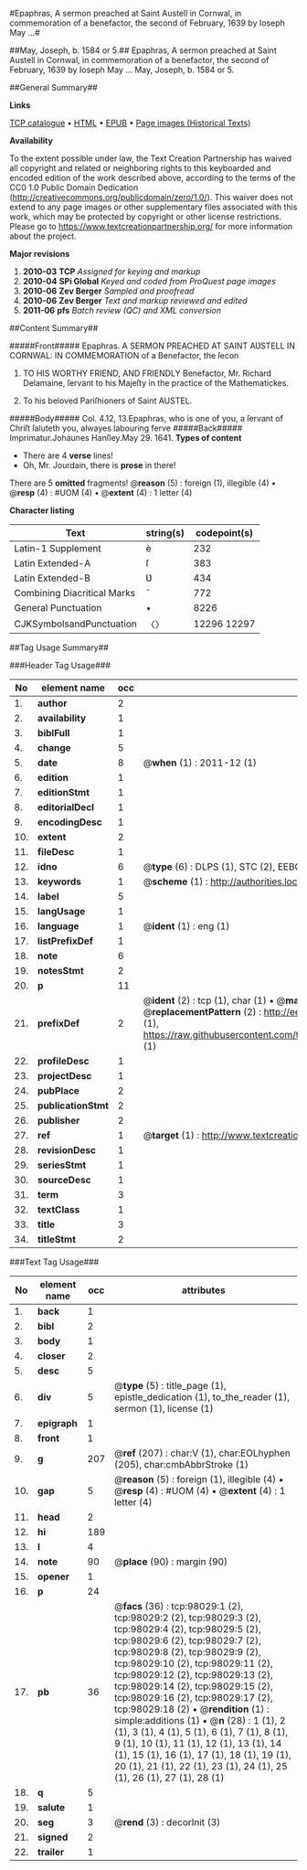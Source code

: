 #Epaphras, A sermon preached at Saint Austell in Cornwal, in commemoration of a benefactor, the second of February, 1639 by Ioseph May ...#

##May, Joseph, b. 1584 or 5.##
Epaphras, A sermon preached at Saint Austell in Cornwal, in commemoration of a benefactor, the second of February, 1639 by Ioseph May ...
May, Joseph, b. 1584 or 5.

##General Summary##

**Links**

[TCP catalogue](http://www.ota.ox.ac.uk/tcp/)  • 
[HTML](http://tei.it.ox.ac.uk/tcp/Texts-HTML/free/A50/A50354.html)  • 
[EPUB](http://tei.it.ox.ac.uk/tcp/Texts-EPUB/free/A50/A50354.epub) • 
[Page images (Historical Texts)](https://historicaltexts.jisc.ac.uk/eebo-13144067e)

**Availability**

To the extent possible under law, the Text Creation Partnership has waived all copyright and related or neighboring rights to this keyboarded and encoded edition of the work described above, according to the terms of the CC0 1.0 Public Domain Dedication (http://creativecommons.org/publicdomain/zero/1.0/). This waiver does not extend to any page images or other supplementary files associated with this work, which may be protected by copyright or other license restrictions. Please go to https://www.textcreationpartnership.org/ for more information about the project.

**Major revisions**

1. __2010-03__ __TCP__ *Assigned for keying and markup*
1. __2010-04__ __SPi Global__ *Keyed and coded from ProQuest page images*
1. __2010-06__ __Zev Berger__ *Sampled and proofread*
1. __2010-06__ __Zev Berger__ *Text and markup reviewed and edited*
1. __2011-06__ __pfs__ *Batch review (QC) and XML conversion*

##Content Summary##

#####Front#####
Epaphras. A SERMON PREACHED AT SAINT AƲSTELL IN CORNWAL: IN COMMEMORATION of a Benefactor, the ſecon
1. TO HIS WORTHY FRIEND, AND FRIENDLY Benefactor, Mr. Richard Delamaine, ſervant to his Majeſty in the practice of the Mathematickes.

1. To his beloved Pariſhioners of Saint AUSTEL.

#####Body#####
Col. 4.12, 13.Epaphras, who is one of you, a ſervant of Chriſt ſaluteth you, alwayes labouring ferve
#####Back#####
Imprimatur.Johaunes Hanſley.May 29. 1641.
**Types of content**

  * There are 4 **verse** lines!
  * Oh, Mr. Jourdain, there is **prose** in there!

There are 5 **omitted** fragments! 
 @__reason__ (5) : foreign (1), illegible (4)  •  @__resp__ (4) : #UOM (4)  •  @__extent__ (4) : 1 letter (4)

**Character listing**


|Text|string(s)|codepoint(s)|
|---|---|---|
|Latin-1 Supplement|è|232|
|Latin Extended-A|ſ|383|
|Latin Extended-B|Ʋ|434|
|Combining             Diacritical Marks|̄|772|
|General Punctuation|•|8226|
|CJKSymbolsandPunctuation|〈〉|12296 12297|

##Tag Usage Summary##

###Header Tag Usage###

|No|element name|occ|attributes|
|---|---|---|---|
|1.|__author__|2||
|2.|__availability__|1||
|3.|__biblFull__|1||
|4.|__change__|5||
|5.|__date__|8| @__when__ (1) : 2011-12 (1)|
|6.|__edition__|1||
|7.|__editionStmt__|1||
|8.|__editorialDecl__|1||
|9.|__encodingDesc__|1||
|10.|__extent__|2||
|11.|__fileDesc__|1||
|12.|__idno__|6| @__type__ (6) : DLPS (1), STC (2), EEBO-CITATION (1), OCLC (1), VID (1)|
|13.|__keywords__|1| @__scheme__ (1) : http://authorities.loc.gov/ (1)|
|14.|__label__|5||
|15.|__langUsage__|1||
|16.|__language__|1| @__ident__ (1) : eng (1)|
|17.|__listPrefixDef__|1||
|18.|__note__|6||
|19.|__notesStmt__|2||
|20.|__p__|11||
|21.|__prefixDef__|2| @__ident__ (2) : tcp (1), char (1)  •  @__matchPattern__ (2) : ([0-9\-]+):([0-9IVX]+) (1), (.+) (1)  •  @__replacementPattern__ (2) : http://eebo.chadwyck.com/downloadtiff?vid=$1&page=$2 (1), https://raw.githubusercontent.com/textcreationpartnership/Texts/master/tcpchars.xml#$1 (1)|
|22.|__profileDesc__|1||
|23.|__projectDesc__|1||
|24.|__pubPlace__|2||
|25.|__publicationStmt__|2||
|26.|__publisher__|2||
|27.|__ref__|1| @__target__ (1) : http://www.textcreationpartnership.org/docs/. (1)|
|28.|__revisionDesc__|1||
|29.|__seriesStmt__|1||
|30.|__sourceDesc__|1||
|31.|__term__|3||
|32.|__textClass__|1||
|33.|__title__|3||
|34.|__titleStmt__|2||


###Text Tag Usage###

|No|element name|occ|attributes|
|---|---|---|---|
|1.|__back__|1||
|2.|__bibl__|2||
|3.|__body__|1||
|4.|__closer__|2||
|5.|__desc__|5||
|6.|__div__|5| @__type__ (5) : title_page (1), epistle_dedication (1), to_the_reader (1), sermon (1), license (1)|
|7.|__epigraph__|1||
|8.|__front__|1||
|9.|__g__|207| @__ref__ (207) : char:V (1), char:EOLhyphen (205), char:cmbAbbrStroke (1)|
|10.|__gap__|5| @__reason__ (5) : foreign (1), illegible (4)  •  @__resp__ (4) : #UOM (4)  •  @__extent__ (4) : 1 letter (4)|
|11.|__head__|2||
|12.|__hi__|189||
|13.|__l__|4||
|14.|__note__|90| @__place__ (90) : margin (90)|
|15.|__opener__|1||
|16.|__p__|24||
|17.|__pb__|36| @__facs__ (36) : tcp:98029:1 (2), tcp:98029:2 (2), tcp:98029:3 (2), tcp:98029:4 (2), tcp:98029:5 (2), tcp:98029:6 (2), tcp:98029:7 (2), tcp:98029:8 (2), tcp:98029:9 (2), tcp:98029:10 (2), tcp:98029:11 (2), tcp:98029:12 (2), tcp:98029:13 (2), tcp:98029:14 (2), tcp:98029:15 (2), tcp:98029:16 (2), tcp:98029:17 (2), tcp:98029:18 (2)  •  @__rendition__ (1) : simple:additions (1)  •  @__n__ (28) : 1 (1), 2 (1), 3 (1), 4 (1), 5 (1), 6 (1), 7 (1), 8 (1), 9 (1), 10 (1), 11 (1), 12 (1), 13 (1), 14 (1), 15 (1), 16 (1), 17 (1), 18 (1), 19 (1), 20 (1), 21 (1), 22 (1), 23 (1), 24 (1), 25 (1), 26 (1), 27 (1), 28 (1)|
|18.|__q__|5||
|19.|__salute__|1||
|20.|__seg__|3| @__rend__ (3) : decorInit (3)|
|21.|__signed__|2||
|22.|__trailer__|1||
